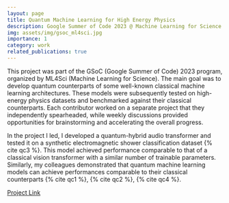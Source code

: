 ```yaml
---
layout: page
title: Quantum Machine Learning for High Energy Physics
description: Google Summer of Code 2023 @ Machine Learning for Science
img: assets/img/gsoc_ml4sci.jpg
importance: 1
category: work
related_publications: true
---
```



This project was part of the GSoC (Google Summer of Code) 2023 program, organized by ML4Sci (Machine Learning for Science). The main goal was to develop quantum counterparts of some well-known classical machine learning architectures. These models were subsequently tested on high-energy physics datasets and benchmarked against their classical counterparts. Each contributor worked on a separate project that they independently spearheaded, while weekly discussions provided opportunities for brainstorming and accelerating the overall progress.

In the project I led, I developed a quantum-hybrid audio transformer and tested it on a synthetic electromagnetic shower classification dataset {% cite qc3 %}. This model achieved performance comparable to that of a classical vision transformer with a similar number of trainable parameters. Similarly, my colleagues demonstrated that quantum machine learning models can achieve performances comparable to their classical counterparts {% cite qc1 %}, {% cite qc2 %}, {% cite qc4 %}.

[Project Link](https://summerofcode.withgoogle.com/archive/2023/projects/ooYoBWbw)
